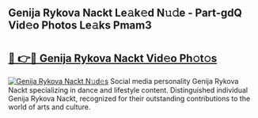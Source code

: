 ## Genija Rykova Nackt Le𝚊k𝚎d N𝚞𝚍e - Part-gdQ Vid𝚎o Photos Le𝚊ks Pmam3

# <h2><a href="http://fbayumq.evod.top/?m=Genija+Rykova+Nackt">🔗 👉🔴 Genija Rykova Nackt Vid𝚎o Ph𝚘t𝚘s</a></h2>

[![Genija Rykova Nackt N𝚞d𝚎s](https://i.imgur.com/8V9OHl7.gif)](http://fbayumq.evod.top/?m=Genija+Rykova+Nackt)
Social media personality Genija Rykova Nackt specializing in dance and lifestyle content. Distinguished individual Genija Rykova Nackt, recognized for their outstanding contributions to the world of arts and culture. 
